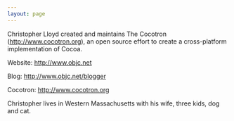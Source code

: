 ```yaml
---
layout: page
---
```




Christopher Lloyd created and maintains The Cocotron (http://www.cocotron.org), an open source effort to create a cross-platform implementation of Cocoa.

Website: http://www.objc.net

Blog: http://www.objc.net/blogger

Cocotron: http://www.cocotron.org

Christopher lives in Western Massachusetts with his wife, three kids, dog and cat.
